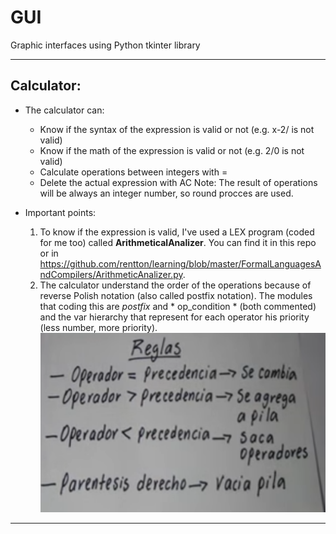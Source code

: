 # GUI
Graphic interfaces using Python tkinter library 

-----------------------------------------------------------------------------------------------------
## Calculator:
* The calculator can:
  - Know if the syntax of the expression is valid or not (e.g. x-2/ is not valid)
  - Know if the math of the expression is valid or not (e.g. 2/0 is not valid)
  - Calculate operations between integers with =
  - Delete the actual expression with AC
Note: The result of operations will be always an integer number, so round procces are used.

* Important points:
  1. To know if the expression is valid, I've used a LEX program (coded for me too) called  **ArithmeticalAnalizer**. 
 You can find it in this repo or in https://github.com/rentton/learning/blob/master/FormalLanguagesAndCompilers/ArithmeticAnalizer.py.
  2. The calculator understand the order of the operations because of reverse Polish notation (also called postfix notation). 
 The modules that coding this are *postfix* and * op_condition * (both commented) and the var hierarchy that represent for each operator his priority (less number, more priority).
 ![Screenshot](Captura.PNG)
 

-----------------------------------------------------------------------------------------------------

